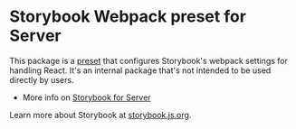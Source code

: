 # Storybook Webpack preset for Server

This package is a [preset](https://storybook.js.org/docs/addons/writing-presets?ref=readme) that configures Storybook's webpack settings for handling React.
It's an internal package that's not intended to be used directly by users.

- More info on [Storybook for Server](https://github.com/storybookjs/storybook/tree/next/code/frameworks/server-webpack5)

Learn more about Storybook at [storybook.js.org](https://storybook.js.org/?ref=readme).
